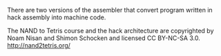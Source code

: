 There are two versions of the assembler that convert program written in hack assembly into machine code. 

The NAND to Tetris course and the hack architecture are copyrighted by Noam Nisan and Shimon Schocken and licensed CC BY-NC-SA 3.0. http://nand2tetris.org/
